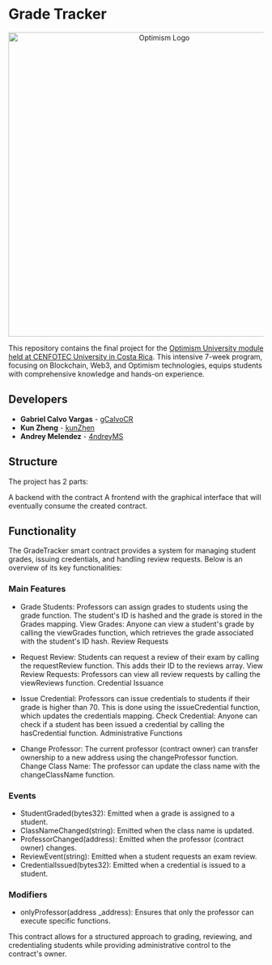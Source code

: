 # Grade Tracker

<p align="center">
  <a href="https://www.optimism.io/" target="blank"><img src="https://www.optimism.io/optimism.svg" width="600" alt="Optimism Logo" /></a>
</p>

This repository contains the final project for the [Optimism University module held at CENFOTEC University in Costa Rica](https://gov.optimism.io/t/optimism-university-module-in-costa-rica/8338). This intensive 7-week program, focusing on Blockchain, Web3, and Optimism technologies, equips students with comprehensive knowledge and hands-on experience. 




## Developers
* **Gabriel Calvo Vargas** - [gCalvoCR](https://github.com/gcalvoCR)
* **Kun Zheng** - [kunZhen](https://github.com/kunZhen)
* **Andrey Melendez** - [4ndreyMS](https://github.com/4ndreyMS)

## Structure
The project has 2 parts:

A backend with the contract
A frontend with the graphical interface that will eventually consume the created contract.

## Functionality

The GradeTracker smart contract provides a system for managing student grades, issuing credentials, and handling review requests. Below is an overview of its key functionalities:

### Main Features

- Grade Students: Professors can assign grades to students using the grade function. The student's ID is hashed and the grade is stored in the Grades mapping.
View Grades: Anyone can view a student's grade by calling the viewGrades function, which retrieves the grade associated with the student's ID hash.
Review Requests

- Request Review: Students can request a review of their exam by calling the requestReview function. This adds their ID to the reviews array.
View Review Requests: Professors can view all review requests by calling the viewReviews function.
Credential Issuance

- Issue Credential: Professors can issue credentials to students if their grade is higher than 70. This is done using the issueCredential function, which updates the credentials mapping.
Check Credential: Anyone can check if a student has been issued a credential by calling the hasCredential function.
Administrative Functions

- Change Professor: The current professor (contract owner) can transfer ownership to a new address using the changeProfessor function.
Change Class Name: The professor can update the class name with the changeClassName function.

### Events
- StudentGraded(bytes32): Emitted when a grade is assigned to a student.
- ClassNameChanged(string): Emitted when the class name is updated.
- ProfessorChanged(address): Emitted when the professor (contract owner) changes.
- ReviewEvent(string): Emitted when a student requests an exam review.
- CredentialIssued(bytes32): Emitted when a credential is issued to a student.

### Modifiers
- onlyProfessor(address _address): Ensures that only the professor can execute specific functions.

This contract allows for a structured approach to grading, reviewing, and credentialing students while providing administrative control to the contract's owner.